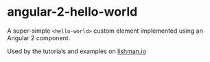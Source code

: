 # angular-2-hello-world

A super-simple `<hello-world>` custom element implemented using an Angular 2 component.

Used by the tutorials and examples on [lishman.io](http://lishman.io)

